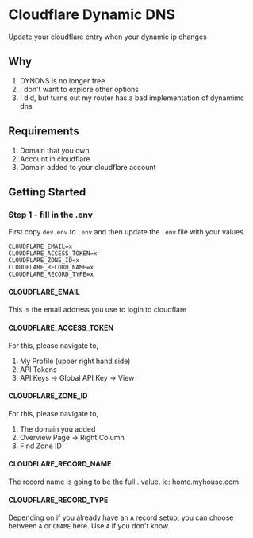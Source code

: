 # Cloudflare Dynamic DNS
Update your cloudflare entry when your dynamic ip changes


## Why
1. DYNDNS is no longer free
2. I don't want to explore other options
3. I did, but turns out my router has a bad implementation of dynamimc dns

## Requirements
1. Domain that you own
2. Account in cloudflare
3. Domain added to your cloudflare account


## Getting Started

### Step 1 - fill in the .env
First copy `dev.env` to `.env` and then update the `.env` file with your values.
```
CLOUDFLARE_EMAIL=x
CLOUDFLARE_ACCESS_TOKEN=x
CLOUDFLARE_ZONE_ID=x
CLOUDFLARE_RECORD_NAME=x
CLOUDFLARE_RECORD_TYPE=x
```

#### CLOUDFLARE_EMAIL
This is the email address you use to login to cloudflare

#### CLOUDFLARE_ACCESS_TOKEN
For this, please navigate to,

1. My Profile (upper right hand side)
2. API Tokens
3. API Keys -> Global API Key -> View

#### CLOUDFLARE_ZONE_ID
For this, please navigate to,

1. The domain you added
2. Overview Page -> Right Column
3. Find Zone ID

#### CLOUDFLARE_RECORD_NAME
The record name is going to be the full <subdomain>.<domain> value. ie: home.myhouse.com

#### CLOUDFLARE_RECORD_TYPE
Depending on if you already have an `A` record setup, you can choose between `A` or `CNAME` here. Use `A` if you don't know.